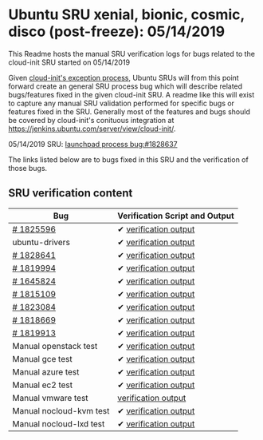 Ubuntu SRU xenial, bionic, cosmic, disco (post-freeze): 05/14/2019
=====
This Readme hosts the manual SRU verification logs for bugs related to the cloud-init SRU started on 05/14/2019

Given [cloud-init's exception process](https://wiki.ubuntu.com/CloudinitUpdates), Ubuntu SRUs will from this point forward create an general SRU process bug which will describe related bugs/features fixed in the given cloud-init SRU. A readme like this will exist to capture any manual SRU validation performed for specific bugs or features fixed in the SRU. Generally most of the features and bugs should be covered by cloud-init's conituous integration at https://jenkins.ubuntu.com/server/view/cloud-init/.


05/14/2019 SRU: [launchpad process bug:#1828637](https://pad.lv/1828637)


The links listed below are to bugs fixed in this SRU and the verification of those bugs.

## SRU verification content
| Bug | Verification Script and Output |
| -------- |  -------- |
| [# 1825596](http://pad.lv/1825596) | ✔ [verification output](../manual/azure-sry-19.1.1.txt) |
| ubuntu-drivers | ✔ [verification output](../bugs/drivers.txt) |
| [# 1828641](http://pad.lv/1828641) | ✔ [verification output](../bugs/lp-1828641.txt) |
| [# 1819994](http://pad.lv/1819994) | ✔ [verification output](../bugs/lp-1819994.txt) |
| [# 1645824](http://pad.lv/1645824) | ✔ [verification output](../manual/azure-sru-19.1.1.txt) |
| [# 1815109](http://pad.lv/1815109) | ✔ [verification output](../manual/ec2-sru-19.1.1.txt) |
| [# 1823084](http://pad.lv/1823084) | ✔ [verification output](../manual/azure-sru-19.1.1.txt) |
| [# 1818669](http://pad.lv/1818669) | ✔ [verification output](../bugs/lp-1818669.txt) |
| [# 1819913](http://pad.lv/1819913) | ✔ [verification output](../manual/ec2-sru-19.1.1.txt) |
| Manual openstack test | ✔ [verification output](../manual/openstack-sru-19.1.1.txt) |
| Manual gce test | ✔ [verification output](../manual/gce-sru-19.1.1.txt) |
| Manual azure test | ✔ [verification output](../manual/azure-sru-19.1.1.txt) |
| Manual ec2 test | ✔ [verification output](../manual/ec2-sru-19.1.1.txt) |
| Manual vmware test | [verification output](../manual/vmware-sru-19.1.1.txt) |
| Manual nocloud-kvm test | ✔ [verification output](../manual/nocloud-kvm-19.1.1.txt) |
| Manual nocloud-lxd test | ✔ [verification output](../manual/nocloud-lxd-19.1.1.txt) |
